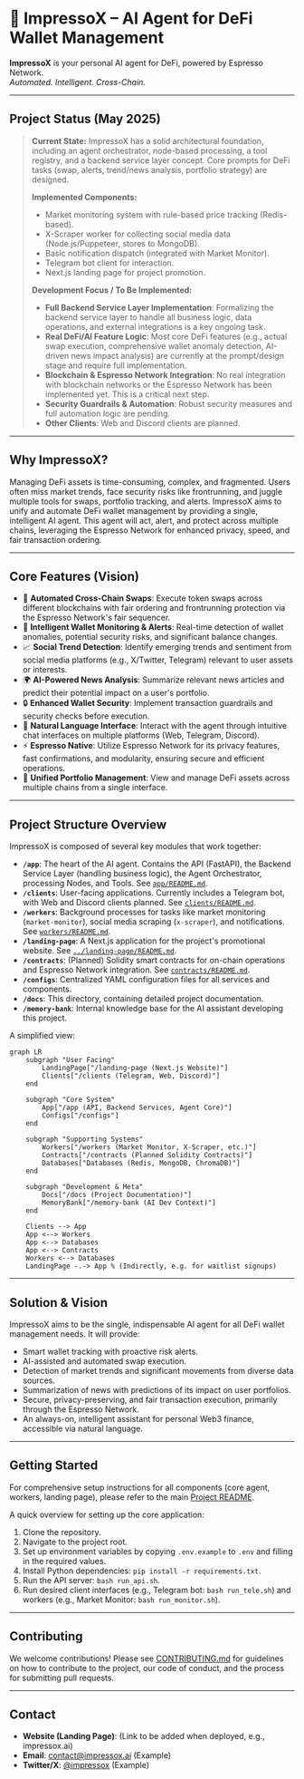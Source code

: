 # 🧠 ImpressoX – AI Agent for DeFi Wallet Management

**ImpressoX** is your personal AI agent for DeFi, powered by Espresso Network.  
*Automated. Intelligent. Cross-Chain.*

---

## Project Status (May 2025)

> **Current State:**
> ImpressoX has a solid architectural foundation, including an agent orchestrator, node-based processing, a tool registry, and a backend service layer concept. Core prompts for DeFi tasks (swap, alerts, trend/news analysis, portfolio strategy) are designed.
>
> **Implemented Components:**
> -   Market monitoring system with rule-based price tracking (Redis-based).
> -   X-Scraper worker for collecting social media data (Node.js/Puppeteer, stores to MongoDB).
> -   Basic notification dispatch (integrated with Market Monitor).
> -   Telegram bot client for interaction.
> -   Next.js landing page for project promotion.
>
> **Development Focus / To Be Implemented:**
> -   **Full Backend Service Layer Implementation**: Formalizing the backend service layer to handle all business logic, data operations, and external integrations is a key ongoing task.
> -   **Real DeFi/AI Feature Logic**: Most core DeFi features (e.g., actual swap execution, comprehensive wallet anomaly detection, AI-driven news impact analysis) are currently at the prompt/design stage and require full implementation.
> -   **Blockchain & Espresso Network Integration**: No real integration with blockchain networks or the Espresso Network has been implemented yet. This is a critical next step.
> -   **Security Guardrails & Automation**: Robust security measures and full automation logic are pending.
> -   **Other Clients**: Web and Discord clients are planned.

---

## Why ImpressoX?

Managing DeFi assets is time-consuming, complex, and fragmented. Users often miss market trends, face security risks like frontrunning, and juggle multiple tools for swaps, portfolio tracking, and alerts. ImpressoX aims to unify and automate DeFi wallet management by providing a single, intelligent AI agent. This agent will act, alert, and protect across multiple chains, leveraging the Espresso Network for enhanced privacy, speed, and fair transaction ordering.

---

## Core Features (Vision)

-   🔁 **Automated Cross-Chain Swaps**: Execute token swaps across different blockchains with fair ordering and frontrunning protection via the Espresso Network's fair sequencer.
-   🧠 **Intelligent Wallet Monitoring & Alerts**: Real-time detection of wallet anomalies, potential security risks, and significant balance changes.
-   📈 **Social Trend Detection**: Identify emerging trends and sentiment from social media platforms (e.g., X/Twitter, Telegram) relevant to user assets or interests.
-   🌍 **AI-Powered News Analysis**: Summarize relevant news articles and predict their potential impact on a user's portfolio.
-   🔒 **Enhanced Wallet Security**: Implement transaction guardrails and security checks before execution.
-   💬 **Natural Language Interface**: Interact with the agent through intuitive chat interfaces on multiple platforms (Web, Telegram, Discord).
-   ⚡ **Espresso Native**: Utilize Espresso Network for its privacy features, fast confirmations, and modularity, ensuring secure and efficient operations.
-   💼 **Unified Portfolio Management**: View and manage DeFi assets across multiple chains from a single interface.

---

## Project Structure Overview

ImpressoX is composed of several key modules that work together:

-   **`/app`**: The heart of the AI agent. Contains the API (FastAPI), the Backend Service Layer (handling business logic), the Agent Orchestrator, processing Nodes, and Tools. See [`app/README.md`](app/README.md).
-   **`/clients`**: User-facing applications. Currently includes a Telegram bot, with Web and Discord clients planned. See [`clients/README.md`](clients/README.md).
-   **`/workers`**: Background processes for tasks like market monitoring (`market-monitor`), social media scraping (`x-scraper`), and notifications. See [`workers/README.md`](workers/README.md).
-   **`/landing-page`**: A Next.js application for the project's promotional website. See [`../landing-page/README.md`](../landing-page/README.md).
-   **`/contracts`**: (Planned) Solidity smart contracts for on-chain operations and Espresso Network integration. See [`contracts/README.md`](contracts/README.md).
-   **`/configs`**: Centralized YAML configuration files for all services and components.
-   **`/docs`**: This directory, containing detailed project documentation.
-   **`/memory-bank`**: Internal knowledge base for the AI assistant developing this project.

A simplified view:
```mermaid
graph LR
    subgraph "User Facing"
        LandingPage["/landing-page (Next.js Website)"]
        Clients["/clients (Telegram, Web, Discord)"]
    end

    subgraph "Core System"
        App["/app (API, Backend Services, Agent Core)"]
        Configs["/configs"]
    end

    subgraph "Supporting Systems"
        Workers["/workers (Market Monitor, X-Scraper, etc.)"]
        Contracts["/contracts (Planned Solidity Contracts)"]
        Databases["Databases (Redis, MongoDB, ChromaDB)"]
    end
    
    subgraph "Development & Meta"
        Docs["/docs (Project Documentation)"]
        MemoryBank["/memory-bank (AI Dev Context)"]
    end

    Clients --> App
    App <--> Workers
    App <--> Databases
    App <--> Contracts
    Workers <--> Databases
    LandingPage -.-> App % (Indirectly, e.g. for waitlist signups)
```

---

## Solution & Vision

ImpressoX aims to be the single, indispensable AI agent for all DeFi wallet management needs. It will provide:
-   Smart wallet tracking with proactive risk alerts.
-   AI-assisted and automated swap execution.
-   Detection of market trends and significant movements from diverse data sources.
-   Summarization of news with predictions of its impact on user portfolios.
-   Secure, privacy-preserving, and fair transaction execution, primarily through the Espresso Network.
-   An always-on, intelligent assistant for personal Web3 finance, accessible via natural language.

---

## Getting Started

For comprehensive setup instructions for all components (core agent, workers, landing page), please refer to the main [Project README](../README.md).

A quick overview for setting up the core application:
1.  Clone the repository.
2.  Navigate to the project root.
3.  Set up environment variables by copying `.env.example` to `.env` and filling in the required values.
4.  Install Python dependencies: `pip install -r requirements.txt`.
5.  Run the API server: `bash run_api.sh`.
6.  Run desired client interfaces (e.g., Telegram bot: `bash run_tele.sh`) and workers (e.g., Market Monitor: `bash run_monitor.sh`).

---

## Contributing

We welcome contributions! Please see [CONTRIBUTING.md](../CONTRIBUTING.md) for guidelines on how to contribute to the project, our code of conduct, and the process for submitting pull requests.

---

## Contact

-   **Website (Landing Page)**: (Link to be added when deployed, e.g., impressox.ai)
-   **Email**: [contact@impressox.ai](mailto:contact@impressox.ai) (Example)
-   **Twitter/X**: [@impressox](https://twitter.com/impressox) (Example)
